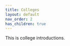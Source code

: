 ```yaml
---
title: Colleges
layout: default
nav_order: 2
has_children: true
---
```



This is college introductions. 
